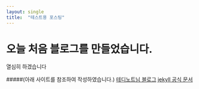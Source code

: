 ```yaml
---
layout: single
title:  "테스트용 포스팅"
---
```


# 오늘 처음 블로그를 만들었습니다.

열심히 하겠습니다

#####(아래 사이트를 참조하여 작성하였습니다.)
[테디노트님 블로그](https://teddylee777.github.io/)
[jekyll 공식 문서](https://jekyllrb.com/docs/posts/)
